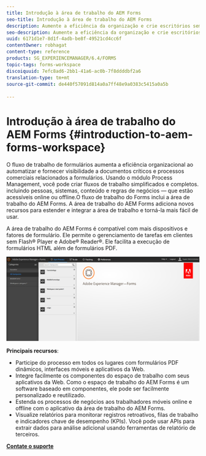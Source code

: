 ```yaml
---
title: Introdução à área de trabalho do AEM Forms
seo-title: Introdução à área de trabalho do AEM Forms
description: Aumente a eficiência da organização e crie escritórios sem papel por automação de processos comerciais usando a área de trabalho do LiveCycle AEM Forms.
seo-description: Aumente a eficiência da organização e crie escritórios sem papel por automação de processos comerciais usando a área de trabalho do LiveCycle AEM Forms.
uuid: 6171d1e7-8d1f-4adb-be8f-49521cd4cc6f
contentOwner: robhagat
content-type: reference
products: SG_EXPERIENCEMANAGER/6.4/FORMS
topic-tags: forms-workspace
discoiquuid: 7efc8ad6-2bb1-41a6-ac0b-7f8ddddbf2a6
translation-type: tm+mt
source-git-commit: de440f57091d814a0a7ff48e9a0383c5415a0a5b

---
```



# Introdução à área de trabalho do AEM Forms {#introduction-to-aem-forms-workspace}

O fluxo de trabalho de formulários aumenta a eficiência organizacional ao automatizar e fornecer visibilidade a documentos críticos e processos comerciais relacionados a formulários. Usando o módulo Process Management, você pode criar fluxos de trabalho simplificados e completos. incluindo pessoas, sistemas, conteúdo e regras de negócios — que estão acessíveis online ou offline.O fluxo de trabalho do Forms inclui a área de trabalho do AEM Forms. A área de trabalho do AEM Forms adiciona novos recursos para estender e integrar a área de trabalho e torná-la mais fácil de usar.

A área de trabalho do AEM Forms é compatível com mais dispositivos e fatores de formulário. Ele permite o gerenciamento de tarefas em clientes sem Flash® Player e Adobe® Reader®. Ele facilita a execução de formulários HTML além de formulários PDF.

![html-ws](assets/html-ws.png)

**Principais recursos**:

* Participe do processo em todos os lugares com formulários PDF dinâmicos, interfaces móveis e aplicativos da Web.
* Integre facilmente os componentes do espaço de trabalho com seus aplicativos da Web. Como o espaço de trabalho do AEM Forms é um software baseado em componentes, ele pode ser facilmente personalizado e reutilizado.
* Estenda os processos de negócios aos trabalhadores móveis online e offline com o aplicativo da área de trabalho do AEM Forms.
* Visualize relatórios para monitorar registros retroativos, filas de trabalho e indicadores chave de desempenho (KPIs). Você pode usar APIs para extrair dados para análise adicional usando ferramentas de relatório de terceiros.

**[Contate o suporte](https://www.adobe.com/account/sign-in.supportportal.html)**
